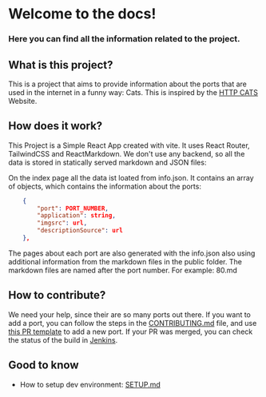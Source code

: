 # Welcome to the docs!

### Here you can find all the information related to the project.

## What is this project?

This is a project that aims to provide information about the ports that are used in the internet in a funny way: Cats. This is inspired by the [HTTP CATS](https://http.cat) Website.

## How does it work?

This Project is a Simple React App created with vite. It uses React Router, TailwindCSS and ReactMarkdown. We don't use any backend, so all the data is stored in statically served markdown and JSON files:

On the index page all the data ist loated from info.json. It contains an array of objects, which contains the information about the ports:

```JSON
    {
        "port": PORT_NUMBER,
        "application": string,
        "imgsrc": url,
        "descriptionSource": url
    },
```

The pages about each port are also generated with the info.json also using additional information from the markdown files in the public folder. The markdown files are named after the port number. For example: 80.md

## How to contribute?

We need your help, since their are so many ports out there. If you want to add a port, you can follow the steps in the [CONTRIBUTING.md](CONTRIBUTING.md) file, and use [this PR template](pull_request_template.md) to add a new port. If your PR was merged, you can check the status of the build in [Jenkins](https://jenkins.raspi.timkausemann.de/job/portcats/).

## Good to know

- How to setup dev environment: [SETUP.md](SETUP.md)
